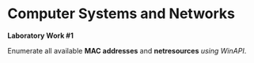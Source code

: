 # Computer Systems and Networks
**Laboratory Work #1**

Enumerate all available **MAC addresses** and **netresources** *using WinAPI*.
